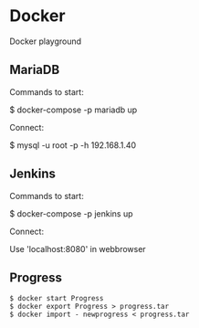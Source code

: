 # Docker
Docker playground
## MariaDB
Commands to start:

  $ docker-compose -p mariadb up
  
Connect: 

  $ mysql -u root -p -h 192.168.1.40

## Jenkins
Commands to start:

  $ docker-compose -p jenkins up

Connect:

  Use 'localhost:8080' in webbrowser

## Progress

    $ docker start Progress
    $ docker export Progress > progress.tar
    $ docker import - newprogress < progress.tar

